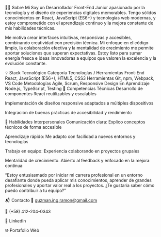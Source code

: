 👨‍💻 Sobre Mí
Soy un Desarrollador Front-End Junior apasionado por la tecnología y el diseño de experiencias digitales memorables. Tengo sólidos conocimientos en React, JavaScript (ES6+) y tecnologías web modernas, y estoy comprometido con el aprendizaje continuo y la mejora constante de mis habilidades técnicas.

Me motiva crear interfaces intuitivas, responsivas y accesibles, combinando creatividad con precisión técnica. Mi enfoque en el código limpio, la colaboración efectiva y la mentalidad de crecimiento me permite aportar soluciones que superan expectativas. Estoy listo para sumar energía fresca e ideas innovadoras a equipos que valoren la excelencia y la evolución constante.

💡 Stack Tecnológico
Categoría	Tecnologías / Herramientas
Front-End	React, JavaScript (ES6+), HTML5, CSS3
Herramientas	Git, npm, Webpack, VS Code
Metodologías	Agile, Scrum, Responsive Design
En Aprendizaje	Node.js, TypeScript, Testing
🚀 Competencias Técnicas
Desarrollo de componentes React reutilizables y escalables

Implementación de diseños responsive adaptados a múltiples dispositivos

Integración de buenas prácticas de accesibilidad y rendimiento

🤝 Habilidades Interpersonales
Comunicación clara: Explico conceptos técnicos de forma accesible

Aprendizaje rápido: Me adapto con facilidad a nuevos entornos y tecnologías

Trabajo en equipo: Experiencia colaborando en proyectos grupales

Mentalidad de crecimiento: Abierto al feedback y enfocado en la mejora continua

“Estoy entusiasmado por iniciar mi carrera profesional en un entorno desafiante donde pueda aplicar mis conocimientos, aprender de grandes profesionales y aportar valor real a los proyectos. ¿Te gustaría saber cómo puedo contribuir a tu equipo?”

📬 Contacto
📧 guzman.ing.ramon@gmail.com

📱 (+58) 412-204-0343

🔗 LinkedIn

🌐 Portafolio Web
